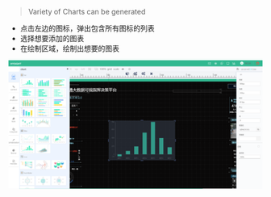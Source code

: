 > Variety of Charts can be generated

* 点击左边的图标，弹出包含所有图标的列表
* 选择想要添加的图表
* 在绘制区域，绘制出想要的图表

![](/assets/chart_01.png)

